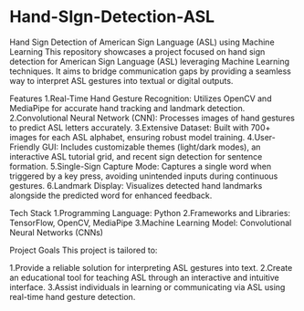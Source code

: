 # Hand-SIgn-Detection-ASL
Hand Sign Detection of American Sign Language (ASL) using Machine Learning This repository showcases a project focused on hand sign detection for American Sign Language (ASL) leveraging Machine Learning techniques. It aims to bridge communication gaps by providing a seamless way to interpret ASL gestures into textual or digital outputs.

Features
1.Real-Time Hand Gesture Recognition: Utilizes OpenCV and MediaPipe for accurate hand tracking and landmark detection.
2.Convolutional Neural Network (CNN): Processes images of hand gestures to predict ASL letters accurately.
3.Extensive Dataset: Built with 700+ images for each ASL alphabet, ensuring robust model training.
4.User-Friendly GUI: Includes customizable themes (light/dark modes), an interactive ASL tutorial grid, and recent sign detection for sentence formation.
5.Single-Sign Capture Mode: Captures a single word when triggered by a key press, avoiding unintended inputs during continuous gestures.
6.Landmark Display: Visualizes detected hand landmarks alongside the predicted word for enhanced feedback.

Tech Stack
1.Programming Language: Python
2.Frameworks and Libraries: TensorFlow, OpenCV, MediaPipe
3.Machine Learning Model: Convolutional Neural Networks (CNNs)

Project Goals
This project is tailored to:

1.Provide a reliable solution for interpreting ASL gestures into text.
2.Create an educational tool for teaching ASL through an interactive and intuitive interface.
3.Assist individuals in learning or communicating via ASL using real-time hand gesture detection.

